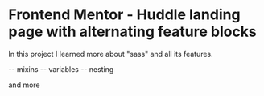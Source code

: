 # Frontend Mentor - Huddle landing page with alternating feature blocks

In this project I learned more about "sass" and all its features.

-- mixins
-- variables
-- nesting

and more
